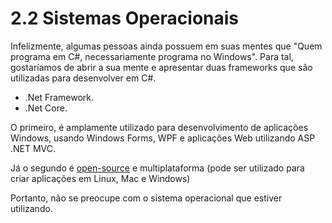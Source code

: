 # 2.2 Sistemas Operacionais

Infelizmente, algumas pessoas ainda possuem em suas mentes que "Quem programa em C#, necessariamente programa no Windows".
Para tal, gostaríamos de abrir a sua mente e apresentar duas frameworks que são utilizadas para desenvolver em C#.

- .Net Framework.
- .Net Core.

O primeiro, é amplamente utilizado para desenvolvimento de aplicações Windows, usando Windows Forms, WPF e aplicações Web utilizando ASP .NET MVC.

Já o segundo é [open-source](https://github.com/dotnet/core) e multiplataforma (pode ser utilizado para criar aplicações em Linux, Mac e Windows)

Portanto, não se preocupe com o sistema operacional que estiver utilizando. 